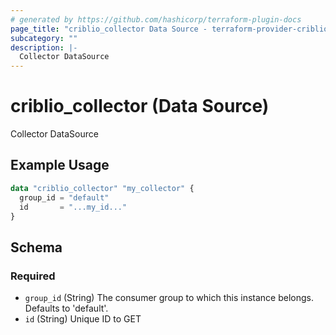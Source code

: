 ```yaml
---
# generated by https://github.com/hashicorp/terraform-plugin-docs
page_title: "criblio_collector Data Source - terraform-provider-criblio"
subcategory: ""
description: |-
  Collector DataSource
---
```


# criblio_collector (Data Source)

Collector DataSource

## Example Usage

```terraform
data "criblio_collector" "my_collector" {
  group_id = "default"
  id       = "...my_id..."
}
```

<!-- schema generated by tfplugindocs -->
## Schema

### Required

- `group_id` (String) The consumer group to which this instance belongs. Defaults to 'default'.
- `id` (String) Unique ID to GET
